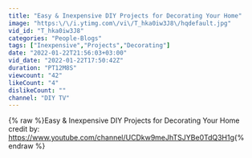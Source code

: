 ```yaml
---
title: "Easy & Inexpensive DIY Projects for Decorating Your Home"
image: "https:\/\/i.ytimg.com\/vi\/T_hka0iw3J8\/hqdefault.jpg"
vid_id: "T_hka0iw3J8"
categories: "People-Blogs"
tags: ["Inexpensive","Projects","Decorating"]
date: "2022-01-22T21:56:03+03:00"
vid_date: "2022-01-22T17:50:42Z"
duration: "PT12M8S"
viewcount: "42"
likeCount: "4"
dislikeCount: ""
channel: "DIY TV"
---
```

{% raw %}Easy &amp; Inexpensive DIY Projects for Decorating Your Home <br />credit by:<br /><a rel="nofollow" target="blank" href="https://www.youtube.com/channel/UCDkw9meJhTSJYBe0TdQ3H1g">https://www.youtube.com/channel/UCDkw9meJhTSJYBe0TdQ3H1g</a>{% endraw %}
